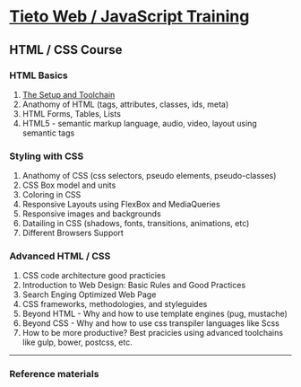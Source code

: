 # [Tieto Web / JavaScript Training](../../readme.md)

## HTML / CSS Course

### HTML Basics

1. [The Setup and Toolchain](./lesson_00_the_setup/readme.md) 
1. Anathomy of HTML (tags, attributes, classes, ids, meta)
1. HTML Forms, Tables, Lists
1. HTML5 - semantic markup language, audio, video, layout using semantic tags

### Styling with CSS
1. Anathomy of CSS (css selectors, pseudo elements, pseudo-classes)
1. CSS Box model and units
1. Coloring in CSS
1. Responsive Layouts using FlexBox and MediaQueries
1. Responsive images and backgrounds
1. Datailing in CSS (shadows, fonts, transitions, animations, etc)
1. Different Browsers Support

### Advanced HTML / CSS
1. CSS code architecture good practicies
1. Introduction to Web Design: Basic Rules and Good Practices
1. Search Enging Optimized Web Page
1. CSS frameworks, methodologies, and styleguides
1. Beyond HTML - Why and how to use template engines (pug, mustache)
1. Beyond CSS - Why and how to use css transpiler languages like Scss
1. How to be more productive? Best pracicies using advanced toolchains like gulp, bower, postcss, etc. 

---
### Reference materials
